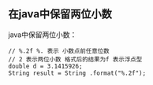 ## 在java中保留两位小数

java中保留两位小数：

```
// %.2f %. 表示 小数点前任意位数   
// 2 表示两位小数 格式后的结果为f 表示浮点型
double d = 3.1415926;
String result = String .format("%.2f");
```
